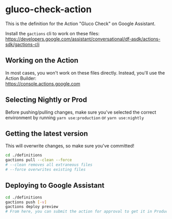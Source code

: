 # gluco-check-action
This is the definition for the Action "Gluco Check" on Google Assistant. 

Install the `gactions` cli to work on these files:  
https://developers.google.com/assistant/conversational/df-asdk/actions-sdk/gactions-cli

## Working on the Action
In most cases, you won't work on these files directly. Instead, you'll use the Action Builder:  
https://console.actions.google.com  

## Selecting Nightly or Prod
Before pushing/pulling changes, make sure you've selected the correct environment by running 
`yarn use:production` or `yarn use:nightly`

## Getting the latest version
This will overwrite changes, so make sure you've committed!
```sh
cd ./definitions
gactions pull --clean --force
# --clean removes all extraneous files
# --force overwrites existing files
```

## Deploying to Google Assistant
```sh
cd ./definitions
gactions push [-v]
gactions deploy preview
# From here, you can submit the action for approval to get it in Production
```